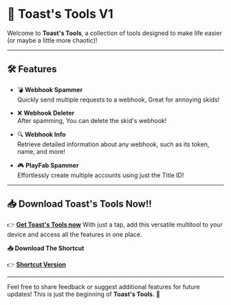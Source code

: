 # 🚀 Toast's Tools V1  

Welcome to **Toast's Tools**, a collection of tools designed to make life easier (or maybe a little more chaotic)!  

---

## 🛠️ Features  

- 💣 **Webhook Spammer**  
  Quickly send multiple requests to a webhook, Great for annoying skids!

- ❌ **Webhook Deleter**  
  After spamming, You can delete the skid's webhook!

- 🔍 **Webhook Info**  
  Retrieve detailed information about any webhook, such as its token, name, and more!

- 🎮 **PlayFab Spammer**  
 Effortlessly create multiple accounts using just the Title ID!

---

## 📥 Download Toast's Tools Now!!

👉 [**Get Toast's Tools now**](https://github.com/ToastedBready/Toasts-Tools/releases/tag/V1)
With just a tap, add this versatile multitool to your device and access all the features in one place.  

**📥 Download The Shortcut**

👉 [**Shortcut Version**](https://www.icloud.com/shortcuts/36fcfc16f1d14ff4a394dc1501ee2efb)

---

Feel free to share feedback or suggest additional features for future updates! This is just the beginning of **Toast's Tools**. 🌟  
